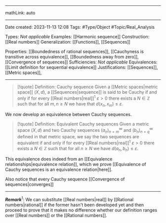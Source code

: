 
---

mathLink: auto

---
Date created: 2023-11-13 12:08
Tags: #Type/Object #Topic/Real_Analysis 

Types: _Not applicable_
Examples: [[Harmonic sequence]]
Construction: [[Real numbers]]
Generalization: [[Functions]], [[Sequences]]

Properties: [[Boundedness of rational sequences]], [[Cauchyness is transitive across equivalence]], [[Boundedness away from zero]], [[Convergence of sequences]]
Sufficiencies: _Not applicable_
Equivalences: [[Limit definition for sequential equivalence]]
Justifications: [[Sequences]], [[Metric spaces]], 

---  

> [!quote] Definition: Cauchy sequence
> Given a [[Metric spaces|metric space]] $(X,d)$, a [[Sequences|sequence]] is said to be Cauchy if and only if for every [[Real numbers|real]]$^1$ $\varepsilon>0$ there exists a $N\in \mathbb Z$ such that for all $m,n\geq N$ we have that $d(x_n,x_m)\leq\varepsilon$.

We now develop an equivalence between Cauchy sequences.

> [!quote] Definition: Equivalent Cauchy sequences
> Given a metric space $(X,d)$ and two Cauchy sequences $(a_n)^\infty_{n=m}$ and $(b_n)^\infty_{n=q}$ defined in that metric space, we say the two sequences are equivalent if and only if for every  [[Real numbers|real]]$^1$ $\varepsilon>0$ there exists a $N\in \mathbb Z$ such that for all $n\geq N$ we have $d(a_n,b_n)\leq\varepsilon$.

This equivalence does indeed from an [[Equivalence relationships|equivalence relation]], which we prove [[Equivalence of Cauchy sequences is an equivalence relation|here]].

Also notice that every Cauchy sequence [[Convergence of sequences|converges]]

---

**_Remark_**$^1$: We can substitute [[Real numbers|real]] by [[Rational numbers|rational]] if the former hasn't been developed yet and then proceed to prove that it makes no difference whether our definition ranges over [[Real numbers]] or the [[Rational numbers]]. 
